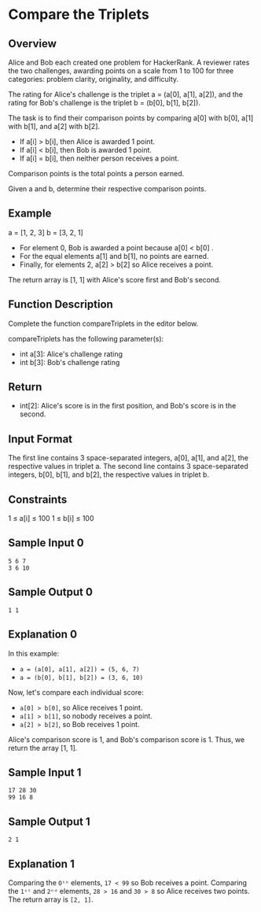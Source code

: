 # Compare the Triplets

## Overview

Alice and Bob each created one problem for HackerRank. A reviewer rates the two challenges, awarding points on a scale from 1 to 100 for three categories: problem clarity, originality, and difficulty.

The rating for Alice's challenge is the triplet a = (a[0], a[1], a[2]), and the rating for Bob's challenge is the triplet b = (b[0], b[1], b[2]).

The task is to find their comparison points by comparing a[0] with b[0], a[1] with b[1], and a[2] with b[2].

- If a[i] > b[i], then Alice is awarded 1 point.
- If a[i] < b[i], then Bob is awarded 1 point.
- If a[i] = b[i], then neither person receives a point.

Comparison points is the total points a person earned.

Given a and b, determine their respective comparison points.

## Example

a = [1, 2, 3]
b = [3, 2, 1]

- For element 0, Bob is awarded a point because a[0] < b[0] .
- For the equal elements a[1] and b[1], no points are earned.
- Finally, for elements 2, a[2] > b[2] so Alice receives a point.

The return array is [1, 1] with Alice's score first and Bob's second.

## Function Description

Complete the function compareTriplets in the editor below.

compareTriplets has the following parameter(s):

- int a[3]: Alice's challenge rating
- int b[3]: Bob's challenge rating

## Return

- int[2]: Alice's score is in the first position, and Bob's score is in the second.

## Input Format

The first line contains 3 space-separated integers, a[0], a[1], and a[2], the respective values in triplet a.
The second line contains 3 space-separated integers, b[0], b[1], and b[2], the respective values in triplet b.

## Constraints

1 ≤ a[i] ≤ 100
1 ≤ b[i] ≤ 100

## Sample Input 0

```
5 6 7
3 6 10
```

## Sample Output 0

```
1 1
```

## Explanation 0

In this example:

- `a = (a[0], a[1], a[2]) = (5, 6, 7)`
- `a = (b[0], b[1], b[2]) = (3, 6, 10)`

Now, let's compare each individual score:

- `a[0] > b[0]`, so Alice receives 1 point.
- `a[1] > b[1]`, so nobody receives a point.
- `a[2] > b[2]`, so Bob receives 1 point.

Alice's comparison score is 1, and Bob's comparison score is 1. Thus, we return the array [1, 1].

## Sample Input 1

```
17 28 30
99 16 8
```

## Sample Output 1

```
2 1
```

## Explanation 1

Comparing the `Oᵗʰ` elements, `17 < 99` so Bob receives a point.
Comparing the `1ˢᵗ` and `2ⁿᵈ` elements, `28 > 16` and `30 > 8` so Alice receives two points.
The return array is `[2, 1]`.
